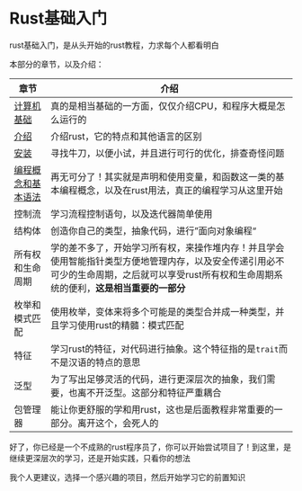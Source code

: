 # Rust基础入门

rust基础入门，是从头开始的rust教程，力求每个人都看明白

本部分的章节，以及介绍：

| 章节 | 介绍 | 
| --- | --- |
| [计算机基础](computer.md) | 真的是相当基础的一方面，仅仅介绍CPU，和程序大概是怎么运行的 |
| [介绍](./install.md#编程语言-rust)   | 介绍rust，它的特点和其他语言的区别 |
| [安装](./install.md#安装)   | 寻找牛刀，以便小试，并且进行可行的优化，排查奇怪问题 |
| [编程概念和基本语法](./basic_programming.md) | 再无可分了！其实就是声明和使用变量，和函数这一类的基本编程概念，以及在rust用法，真正的编程学习从这里开始 |
| 控制流 | 学习流程控制语句，以及迭代器简单使用 |
| 结构体 | 创造你自己的类型，抽象代码，进行”面向对象编程“ | 
| 所有权和生命周期 | 学的差不多了，开始学习所有权，来操作堆内存！并且学会使用智能指针类型方便地管理内存，以及安全传递引用必不可少的生命周期，之后就可以享受rust所有权和生命周期系统的便利，**这是相当重要的一部分** |
| 枚举和模式匹配 | 使用枚举，变体来将多个可能是的类型合并成一种类型，并且学习使用rust的精髓：模式匹配 |
| 特征   | 学习rust的特征，对代码进行抽象。这个特征指的是`trait`而不是汉语的特点的意思 |
| 泛型   | 为了写出足够灵活的代码，进行更深层次的抽象，我们需要，也离不开泛型。这部分和特征严重耦合 |
| 包管理器| 能让你更舒服的学和用rust，这也是后面教程非常重要的一部分。离开这个，会死人的 | 

好了，你已经是一个不成熟的rust程序员了，你可以开始尝试项目了！到这里，是继续更深层次的学习，还是开始实践，只看你的想法

我个人更建议，选择一个感兴趣的项目，然后开始学习它的前置知识
